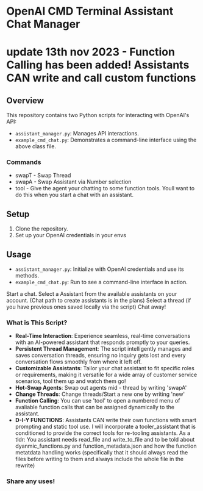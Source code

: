 # OpenAI CMD Terminal Assistant Chat Manager

# update 13th nov 2023 - Function Calling has been added! Assistants CAN write and call custom functions

## Overview
This repository contains two Python scripts for interacting with OpenAI's API:
- `assistant_manager.py`: Manages API interactions.
- `example_cmd_chat.py`: Demonstrates a command-line interface using the above class file.
### Commands
- swapT - Swap Thread
- swapA - Swap Assistant via Number selection
- tool - Give the agent your chatting to some function tools. Youll want to do this when you start a chat with an assistant.

## Setup
1. Clone the repository.
2. Set up your OpenAI credentials in your envs

## Usage
- `assistant_manager.py`: Initialize with OpenAI credentials and use its methods.
- `example_cmd_chat.py`: Run to see a command-line interface in action.

Start a chat. Select a Assistant from the available assistants on your account. (Chat path to create assistants is in the plans)
Select a thread (if you have previous ones saved locally via the script)
Chat away!

### What is This Script?
- **Real-Time Interaction**: Experience seamless, real-time conversations with an AI-powered assistant that responds promptly to your queries.
- **Persistent Thread Management**: The script intelligently manages and saves conversation threads, ensuring no inquiry gets lost and every conversation flows smoothly from where it left off.
- **Customizable Assistants**: Tailor your chat assistant to fit specific roles or requirements, making it versatile for a wide array of customer service scenarios, tool them up and watch them go!
- **Hot-Swap Agents**: Swap out agents mid - thread by writing 'swapA'
- **Change Threads**: Change threads/Start a new one by writing 'new'
- **Function Calling**: You can use 'tool' to open a numbered menu of avaliable function calls that can be assigned dynamically to the assistant.
- **D-I-Y FUNCTIONS**: Assistants CAN write their own functions with smart prompting and static tool use. I will incorporate a tooler_assistant that is conditioned to provide the correct tools for re-tooling assistants. As a tldr: You assistant needs read_file and write_to_file and to be told about dyanmic_functions.py and function_metadata.json and how the function metatdata handling works (specifically that it should always read the files before writing to them and always include the whole file in the rewrite)

### Share any uses!
